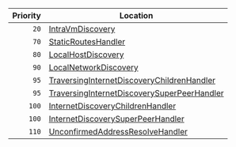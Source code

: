 | Priority | Location                                                                                                                                                     |
|---------:|--------------------------------------------------------------------------------------------------------------------------------------------------------------|
|     `20` | [IntraVmDiscovery](drasyl-core/src/main/java/org/drasyl/handler/discovery/IntraVmDiscovery.java)                                                             |
|     `70` | [StaticRoutesHandler](drasyl-core/src/main/java/org/drasyl/handler/remote/StaticRoutesHandler.java)                                                          |
|     `80` | [LocalHostDiscovery](drasyl-core/src/main/java/org/drasyl/handler/remote/LocalHostDiscovery.java)                                                            |
|     `90` | [LocalNetworkDiscovery](drasyl-core/src/main/java/org/drasyl/handler/remote/LocalNetworkDiscovery.java)                                                      |
|     `95` | [TraversingInternetDiscoveryChildrenHandler](drasyl-core/src/main/java/org/drasyl/handler/remote/internet/TraversingInternetDiscoveryChildrenHandler.java)   |
|     `95` | [TraversingInternetDiscoverySuperPeerHandler](drasyl-core/src/main/java/org/drasyl/handler/remote/internet/TraversingInternetDiscoverySuperPeerHandler.java) |
|    `100` | [InternetDiscoveryChildrenHandler](drasyl-core/src/main/java/org/drasyl/handler/remote/internet/InternetDiscoveryChildrenHandler.java)                       |
|    `100` | [InternetDiscoverySuperPeerHandler](drasyl-core/src/main/java/org/drasyl/handler/remote/internet/InternetDiscoverySuperPeerHandler.java)                     |
|    `110` | [UnconfirmedAddressResolveHandler](drasyl-core/src/main/java/org/drasyl/handler/remote/internet/UnconfirmedAddressResolveHandler.java)                       |
